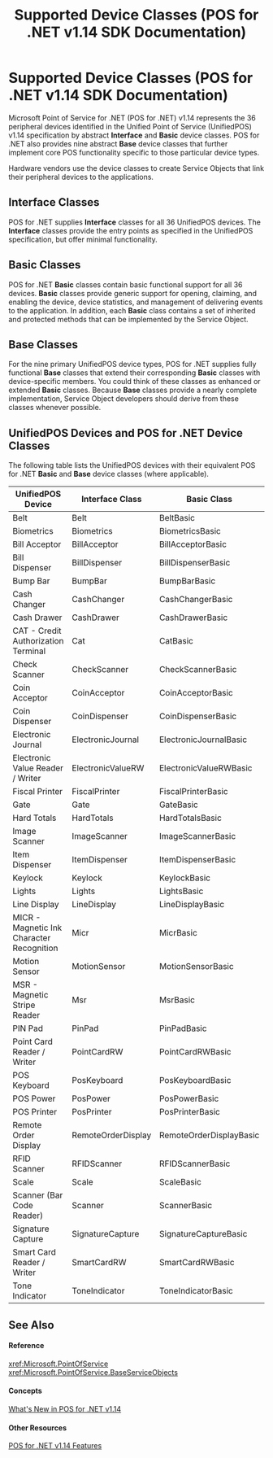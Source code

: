 ﻿---
title: Supported Device Classes (POS for .NET v1.14 SDK Documentation)
description: Supported Device Classes (POS for .NET v1.14 SDK Documentation) (POS for .NET v1.14 SDK Documentation)
ms.date: 03/03/2014
ms.topic: how-to
ms.custom: pos-restored-from-archive
---

# Supported Device Classes (POS for .NET v1.14 SDK Documentation)

Microsoft Point of Service for .NET (POS for .NET) v1.14 represents the 36 peripheral devices identified in the Unified Point of Service (UnifiedPOS) v1.14 specification by abstract **Interface** and **Basic** device classes. POS for .NET also provides nine abstract **Base** device classes that further implement core POS functionality specific to those particular device types.

Hardware vendors use the device classes to create Service Objects that link their peripheral devices to the applications.

## Interface Classes

POS for .NET supplies **Interface** classes for all 36 UnifiedPOS devices. The **Interface** classes provide the entry points as specified in the UnifiedPOS specification, but offer minimal functionality.

## Basic Classes

POS for .NET **Basic** classes contain basic functional support for all 36 devices. **Basic** classes provide generic support for opening, claiming, and enabling the device, device statistics, and management of delivering events to the application. In addition, each **Basic** class contains a set of inherited and protected methods that can be implemented by the Service Object.

## Base Classes

For the nine primary UnifiedPOS device types, POS for .NET supplies fully functional **Base** classes that extend their corresponding **Basic** classes with device-specific members. You could think of these classes as enhanced or extended **Basic** classes. Because **Base** classes provide a nearly complete implementation, Service Object developers should derive from these classes whenever possible.

## UnifiedPOS Devices and POS for .NET Device Classes

The following table lists the UnifiedPOS devices with their equivalent POS for .NET **Basic** and **Base** device classes (where applicable).

| UnifiedPOS Device                         | Interface Class    | Basic Class             | Base Class       |
|-------------------------------------------|--------------------|-------------------------|------------------|
| Belt                                      | Belt               | BeltBasic               |
| Biometrics                                | Biometrics         | BiometricsBasic         |
| Bill Acceptor                             | BillAcceptor       | BillAcceptorBasic       |
| Bill Dispenser                            | BillDispenser      | BillDispenserBasic      |
| Bump Bar                                  | BumpBar            | BumpBarBasic            |
| Cash Changer                              | CashChanger        | CashChangerBasic        |
| Cash Drawer                               | CashDrawer         | CashDrawerBasic         | CashDrawerBase   |
| CAT - Credit Authorization Terminal       | Cat                | CatBasic                |
| Check Scanner                             | CheckScanner       | CheckScannerBasic       | CheckScannerBase |
| Coin Acceptor                             | CoinAcceptor       | CoinAcceptorBasic       |
| Coin Dispenser                            | CoinDispenser      | CoinDispenserBasic      |
| Electronic Journal                        | ElectronicJournal  | ElectronicJournalBasic  |
| Electronic Value Reader / Writer          | ElectronicValueRW  | ElectronicValueRWBasic  |
| Fiscal Printer                            | FiscalPrinter      | FiscalPrinterBasic      |
| Gate                                      | Gate               | GateBasic               |
| Hard Totals                               | HardTotals         | HardTotalsBasic         |
| Image Scanner                             | ImageScanner       | ImageScannerBasic       |
| Item Dispenser                            | ItemDispenser      | ItemDispenserBasic      |
| Keylock                                   | Keylock            | KeylockBasic            |
| Lights                                    | Lights             | LightsBasic             |
| Line Display                              | LineDisplay        | LineDisplayBasic        | LineDisplayBase  |
| MICR - Magnetic Ink Character Recognition | Micr               | MicrBasic               |
| Motion Sensor                             | MotionSensor       | MotionSensorBasic       |
| MSR - Magnetic Stripe Reader              | Msr                | MsrBasic                | MsrBase          |
| PIN Pad                                   | PinPad             | PinPadBasic             | PinPadBase       |
| Point Card Reader / Writer                | PointCardRW        | PointCardRWBasic        |
| POS Keyboard                              | PosKeyboard        | PosKeyboardBasic        | PosKeyboardBase  |
| POS Power                                 | PosPower           | PosPowerBasic           |
| POS Printer                               | PosPrinter         | PosPrinterBasic         | PosPrinterBase   |
| Remote Order Display                      | RemoteOrderDisplay | RemoteOrderDisplayBasic |
| RFID Scanner                              | RFIDScanner        | RFIDScannerBasic        | RFIDScannerBase  |
| Scale                                     | Scale              | ScaleBasic              |
| Scanner (Bar Code Reader)                 | Scanner            | ScannerBasic            | ScannerBase      |
| Signature Capture                         | SignatureCapture   | SignatureCaptureBasic   |
| Smart Card Reader / Writer                | SmartCardRW        | SmartCardRWBasic        |
| Tone Indicator                            | ToneIndicator      | ToneIndicatorBasic      |

## See Also

#### Reference

<xref:Microsoft.PointOfService>
<xref:Microsoft.PointOfService.BaseServiceObjects>

#### Concepts

[What's New in POS for .NET v1.14](whats-new-in-pos-for-net-v114-and-v1141.md)

#### Other Resources

[POS for .NET v1.14 Features](pos-for-net-v1141-features.md)

